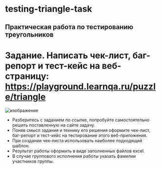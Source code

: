 # testing-triangle-task
## Практическая работа по тестированию треугольников
# Задание. Написать чек-лист, баг-репорт и тест-кейс на веб-страницу: https://playground.learnqa.ru/puzzle/triangle
![изображение](https://github.com/Informatikvbg/testing-triangle-task/assets/91392276/ee12ee57-642a-413e-a686-6d4fda2faffc)

- Разберитесь с заданием по ссылке, попробуйте самостоятельно решить поставленную на сайте задачу.
- Поняв смысл задания и технику его решения оформите чек-лист, баг-репорт и тест-кейс на тестирование этого веб-приложения.
- При создании чек-листа использовать наиболее подходящий шаблон.
- Результат работы оформить в виде заполненных файлов excel.
- В случае группового исполнения работы указать фамилии участников группы.
